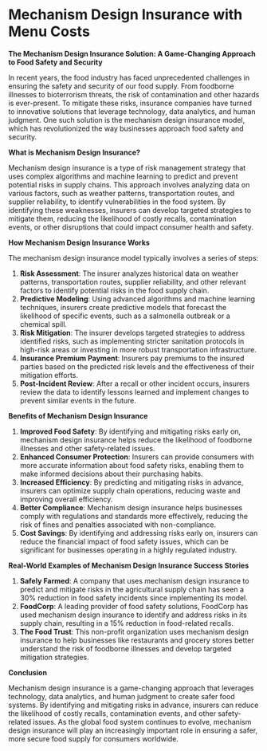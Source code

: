 # Mechanism Design Insurance with Menu Costs

**The Mechanism Design Insurance Solution: A Game-Changing Approach to Food Safety and Security**

In recent years, the food industry has faced unprecedented challenges in ensuring the safety and security of our food supply. From foodborne illnesses to bioterrorism threats, the risk of contamination and other hazards is ever-present. To mitigate these risks, insurance companies have turned to innovative solutions that leverage technology, data analytics, and human judgment. One such solution is the mechanism design insurance model, which has revolutionized the way businesses approach food safety and security.

**What is Mechanism Design Insurance?**

Mechanism design insurance is a type of risk management strategy that uses complex algorithms and machine learning to predict and prevent potential risks in supply chains. This approach involves analyzing data on various factors, such as weather patterns, transportation routes, and supplier reliability, to identify vulnerabilities in the food system. By identifying these weaknesses, insurers can develop targeted strategies to mitigate them, reducing the likelihood of costly recalls, contamination events, or other disruptions that could impact consumer health and safety.

**How Mechanism Design Insurance Works**

The mechanism design insurance model typically involves a series of steps:

1. **Risk Assessment**: The insurer analyzes historical data on weather patterns, transportation routes, supplier reliability, and other relevant factors to identify potential risks in the food supply chain.
2. **Predictive Modeling**: Using advanced algorithms and machine learning techniques, insurers create predictive models that forecast the likelihood of specific events, such as a salmonella outbreak or a chemical spill.
3. **Risk Mitigation**: The insurer develops targeted strategies to address identified risks, such as implementing stricter sanitation protocols in high-risk areas or investing in more robust transportation infrastructure.
4. **Insurance Premium Payment**: Insurers pay premiums to the insured parties based on the predicted risk levels and the effectiveness of their mitigation efforts.
5. **Post-Incident Review**: After a recall or other incident occurs, insurers review the data to identify lessons learned and implement changes to prevent similar events in the future.

**Benefits of Mechanism Design Insurance**

1. **Improved Food Safety**: By identifying and mitigating risks early on, mechanism design insurance helps reduce the likelihood of foodborne illnesses and other safety-related issues.
2. **Enhanced Consumer Protection**: Insurers can provide consumers with more accurate information about food safety risks, enabling them to make informed decisions about their purchasing habits.
3. **Increased Efficiency**: By predicting and mitigating risks in advance, insurers can optimize supply chain operations, reducing waste and improving overall efficiency.
4. **Better Compliance**: Mechanism design insurance helps businesses comply with regulations and standards more effectively, reducing the risk of fines and penalties associated with non-compliance.
5. **Cost Savings**: By identifying and addressing risks early on, insurers can reduce the financial impact of food safety issues, which can be significant for businesses operating in a highly regulated industry.

**Real-World Examples of Mechanism Design Insurance Success Stories**

1. **Safely Farmed**: A company that uses mechanism design insurance to predict and mitigate risks in the agricultural supply chain has seen a 30% reduction in food safety incidents since implementing its model.
2. **FoodCorp**: A leading provider of food safety solutions, FoodCorp has used mechanism design insurance to identify and address risks in its supply chain, resulting in a 15% reduction in food-related recalls.
3. **The Food Trust**: This non-profit organization uses mechanism design insurance to help businesses like restaurants and grocery stores better understand the risk of foodborne illnesses and develop targeted mitigation strategies.

**Conclusion**

Mechanism design insurance is a game-changing approach that leverages technology, data analytics, and human judgment to create safer food systems. By identifying and mitigating risks in advance, insurers can reduce the likelihood of costly recalls, contamination events, and other safety-related issues. As the global food system continues to evolve, mechanism design insurance will play an increasingly important role in ensuring a safer, more secure food supply for consumers worldwide.
